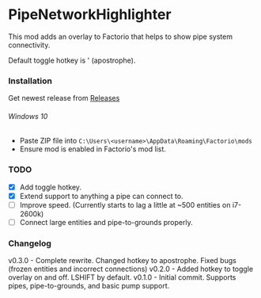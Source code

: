 # PipeNetworkHighlighter

This mod adds an overlay to Factorio that helps to show pipe system connectivity.

Default toggle hotkey is ' (apostrophe).

### Installation
Get newest release from [Releases](https://github.com/ZoeyBonaventura/PipeNetworkHighlighter/releases)
###### Windows 10
 - Paste ZIP file into `C:\Users\<username>\AppData\Roaming\Factorio\mods`
 - Ensure mod is enabled in Factorio's mod list.

### TODO
 - [x] Add toggle hotkey.
 - [x] Extend support to anything a pipe can connect to.
 - [ ] Improve speed. (Currently starts to lag a little at ~500 entities on i7-2600k)
 - [ ] Connect large entities and pipe-to-grounds properly.

### Changelog

v0.3.0 - Complete rewrite. Changed hotkey to apostrophe. Fixed bugs (frozen entities and incorrect connections)
v0.2.0 - Added hotkey to toggle overlay on and off. LSHIFT by default.
v0.1.0 - Initial commit. Supports pipes, pipe-to-grounds, and basic pump support.